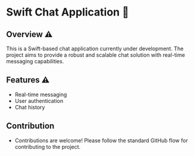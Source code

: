 # Swift Chat Application 

## Overview ⚠️

This is a Swift-based chat application currently under development. The project aims to provide a robust and scalable chat solution with real-time messaging capabilities.

## Features ⚠️

- Real-time messaging
- User authentication
- Chat history

## Contribution

- Contributions are welcome! Please follow the standard GitHub flow for contributing to the project.
